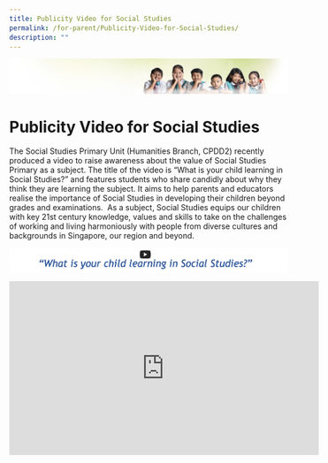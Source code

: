 ```yaml
---
title: Publicity Video for Social Studies
permalink: /for-parent/Publicity-Video-for-Social-Studies/
description: ""
---
```

![](/images/Banner.jpg)

Publicity Video for Social Studies
==================================

The Social Studies Primary Unit (Humanities Branch, CPDD2) recently produced a video to raise awareness about the value of Social Studies Primary as a subject. The title of the video is “What is your child learning in Social Studies?” and features students who share candidly about why they think they are learning the subject. It aims to help parents and educators realise the importance of Social Studies in developing their children beyond grades and examinations.  As a subject, Social Studies equips our children with key 21st century knowledge, values and skills to take on the challenges of working and living harmoniously with people from diverse cultures and backgrounds in Singapore, our region and beyond.

![](/images/Publicity.png)

<iframe width="560" height="315" src="https://www.youtube.com/embed/SDCkCj7sm8s" title="YouTube video player" frameborder="0" allow="accelerometer; autoplay; clipboard-write; encrypted-media; gyroscope; picture-in-picture" allowfullscreen></iframe>
